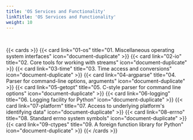 ```yaml
---
title: 'OS Services and Functionality'
linkTitle: 'OS Services and Functionality'
weight: 10
---
```


<br />

{{< cards >}}
{{< card link="01-os" title="01. Miscellaneous operating system interfaces" icon="document-duplicate" >}}
{{< card link="02-io" title="02. Core tools for working with streams" icon="document-duplicate" >}}
{{< card link="03-time" title="03. Time access and conversions" icon="document-duplicate" >}}
{{< card link="04-argparse" title="04. Parser for command-line options, arguments" icon="document-duplicate" >}}
{{< card link="05-getopt" title="05. C-style parser for command line options" icon="document-duplicate" >}}
{{< card link="06-logging" title="06. Logging facility for Python" icon="document-duplicate" >}}
{{< card link="07-platform" title="07. Access to underlying platform's identifying data" icon="document-duplicate" >}}
{{< card link="08-errno" title="08. Standard errno system symbols" icon="document-duplicate" >}}
{{< card link="09-ctypes" title="09. A foreign function library for Python" icon="document-duplicate" >}}
{{< /cards >}}
